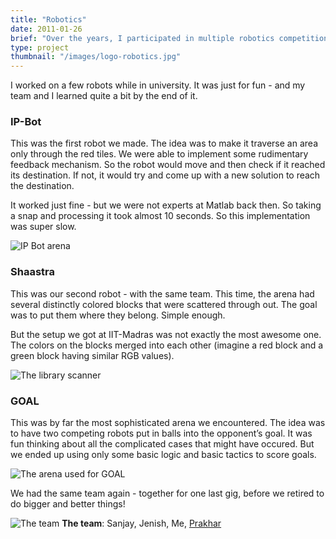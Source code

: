 ```yaml
---
title: "Robotics"
date: 2011-01-26
brief: "Over the years, I participated in multiple robotics competitions around India. This was a multi-disciplinary learning (and sometimes, winning!) experience"
type: project
thumbnail: "/images/logo-robotics.jpg"
---
```


I worked on a few robots while in university. It was just for fun - and my team and I learned quite a bit by the end of it.

### IP-Bot
This was the first robot we made. The idea was to make it traverse an area only through the red tiles. We were able to implement some rudimentary feedback mechanism. So the robot would move and then check if it reached its destination. If not, it would try and come up with a new solution to reach the destination.

It worked just fine - but we were not experts at Matlab back then. So taking a snap and processing it took almost 10 seconds. So this implementation was super slow.

![IP Bot arena](/images/ipbot-finals.jpg)

### Shaastra
This was our second robot - with the same team. This time, the arena had several distinctly colored blocks that were scattered through out. The goal was to put them where they belong. Simple enough.

But the setup we got at IIT-Madras was not exactly the most awesome one. The colors on the blocks merged into each other (imagine a red block and a green block having similar RGB values).

![The library scanner](/images/library-scanner.jpg)

### GOAL
This was by far the most sophisticated arena we encountered. The idea was to have two competing robots put in balls into the opponent’s goal. It was fun thinking about all the complicated cases that might have occured. But we ended up using only some basic logic and basic tactics to score goals.

![The arena used for GOAL](/images/goal_image_processing.jpg)

We had the same team again - together for one last gig, before we retired to do bigger and better things!

![The team](/images/ipbot_team.gif)
**The team**: Sanjay, Jenish, Me, [Prakhar](http://prakhar.me)
